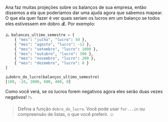 Ana faz muitas projeções sobre os balanços de sua empresa, então dissemos a ela que poderíamos dar uma ajuda agora que sabemos mapear. O que ela quer fazer é ver quais seriam os lucros em um balanço se todos eles estivessem em dobro :moneybag:. Por exemplo:

``` python
ム balancos_ultimo_semestre = [
    { "mes": "julho", "lucro": 50 },
    { "mes": "agosto", "lucro": -12 },
    { "mes": "setembro", "lucro": 1000 },
    { "mes": "outubro", "lucro": 300 },
    { "mes": "novembro", "lucro": 200 },
    { "mes": "dezembro", "lucro": 0 }
]

ムdobro_do_lucro(balanços_ultimo_semestre)
[100, -24, 2000, 600, 400, 0]
```

Como você verá, se os lucros forem negativos agora eles serão duas vezes negativos! :chart_with_downwards_trend:

> Defina a função `dobro_do_lucro`. Você pode usar `for...in` ou compreensão de listas, o que você preferir.  :relaxed:
